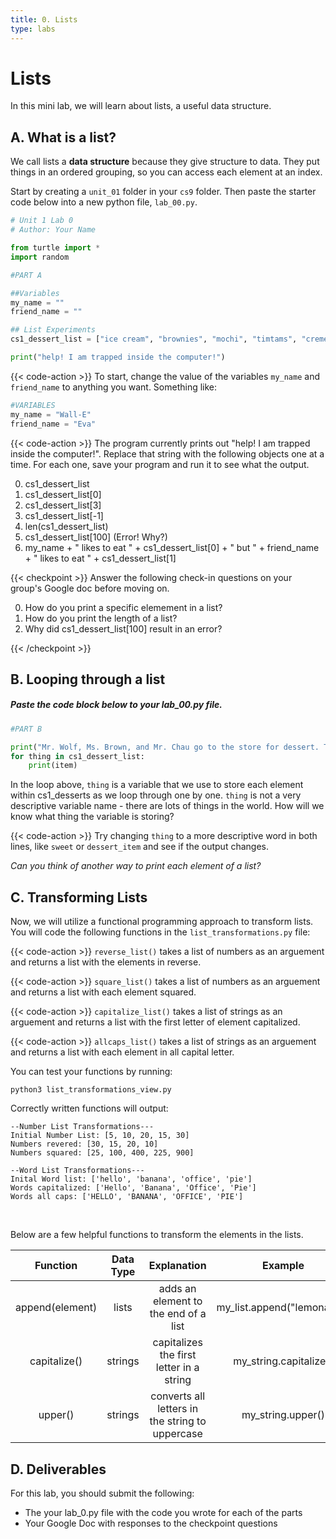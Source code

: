 ```yaml
---
title: 0. Lists
type: labs
---
```


# Lists
In this mini lab, we will learn about lists, a useful data structure. 

## A. What is a list?

We call lists a **data structure** because they give structure to data. They put things in an ordered grouping, so you can access each element at an index. 


Start by creating a `unit_01` folder in your `cs9` folder. Then paste the starter code below into a new python file, `lab_00.py`. 

```python
# Unit 1 Lab 0
# Author: Your Name

from turtle import *
import random

#PART A

##Variables
my_name = ""    
friend_name = ""

## List Experiments
cs1_dessert_list = ["ice cream", "brownies", "mochi", "timtams", "creme brulee", "mango sago", "pumpkin pie", "tiramisu", "cheesecake"]

print("help! I am trapped inside the computer!")
```

{{< code-action >}} To start, change the value of the variables `my_name` and `friend_name` to anything you want. Something like:

```python
#VARIABLES
my_name = "Wall-E"
friend_name = "Eva"
```

{{< code-action >}} The program currently prints out "help! I am trapped inside the computer!". Replace that string with the following objects one at a time. For each one, save your program and run it to see what the output.

0. cs1_dessert_list
0. cs1_dessert_list[0]
0. cs1_dessert_list[3]
0. cs1_dessert_list[-1]
0. len(cs1_dessert_list)
0. cs1_dessert_list[100] (Error! Why?)
0. my_name + " likes to eat " + cs1_dessert_list[0] + " but " + friend_name + " likes to eat " + cs1_dessert_list[1]


{{< checkpoint >}}
Answer the following check-in questions on your group's Google doc before moving on. 


0. How do you print a specific elemement in a list?
0. How do you print the length of a list? 
0. Why did cs1_dessert_list[100] result in an error? 

{{< /checkpoint >}}


## B. Looping through a list

##### *Paste the code block below to your lab_00.py file.*

```python
#PART B

print("Mr. Wolf, Ms. Brown, and Mr. Chau go to the store for dessert. They decide to buy...")
for thing in cs1_dessert_list:
    print(item)
```

In the loop above, `thing` is a variable that we use to store each element within cs1_desserts as we loop through one by one. `thing` is not a very descriptive variable name - there are lots of things in the world. How will we know what thing the variable is storing?

{{< code-action >}} Try changing `thing` to a more descriptive word in both lines, like `sweet` or `dessert_item` and see if the output changes.

*Can you think of another way to print each element of a list?*

## C. Transforming Lists 

Now, we will utilize a functional programming approach to transform lists. You will code the following functions in the `list_transformations.py` file:

{{< code-action >}} `reverse_list()` takes a list of numbers as an arguement and returns a list with the elements in reverse.

{{< code-action >}} `square_list()` takes a list of numbers as an arguement and returns a list with each element squared. 

{{< code-action >}} `capitalize_list()` takes a list of strings as an arguement and returns a list with the first letter of element capitalized. 

{{< code-action >}} `allcaps_list()` takes a list of strings as an arguement and returns a list with each element in all capital letter. 

You can test your functions by running: 

```shell
python3 list_transformations_view.py 
```

Correctly written functions will output: 

```shell
--Number List Transformations---
Initial Number List: [5, 10, 20, 15, 30]
Numbers revered: [30, 15, 20, 10]
Numbers squared: [25, 100, 400, 225, 900] 

--Word List Transformations---
Inital Word list: ['hello', 'banana', 'office', 'pie']
Words capitalized: ['Hello', 'Banana', 'Office', 'Pie']
Words all caps: ['HELLO', 'BANANA', 'OFFICE', 'PIE']
```

<br>

Below are a few helpful functions to transform the elements in the lists. 

| Function  | Data Type  | Explanation  |  Example |
|:-:|:-:|:-:|:-:|
| append(element)  | lists  | adds an element to the end of a list  |  my_list.append("lemonade") |
| capitalize()  | strings  | capitalizes the first letter in a string | my_string.capitalize()  |
| upper()  | strings  | converts all letters in the string to uppercase | my_string.upper()  |



## D. Deliverables
For this lab, you should submit the following:

- The your lab_0.py file with the code you wrote for each of the parts
- Your Google Doc with responses to the checkpoint questions

